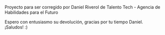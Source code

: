 Proyecto para ser corregido por Daniel Riverol de Talento Tech - Agencia de Habilidades para el Futuro


Espero con entusiasmo su devolución, gracias por tu tiempo Daniel.
¡Saludos! :)
